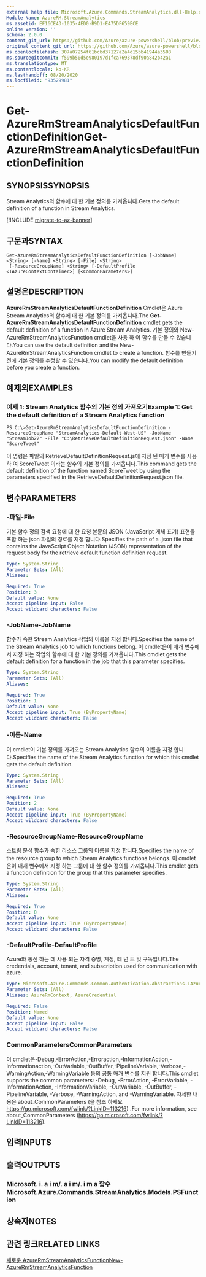 ```yaml
---
external help file: Microsoft.Azure.Commands.StreamAnalytics.dll-Help.xml
Module Name: AzureRM.StreamAnalytics
ms.assetid: EF16CE43-1035-4ED0-B9D1-E475DF659ECE
online version: ''
schema: 2.0.0
content_git_url: https://github.com/Azure/azure-powershell/blob/preview/src/ResourceManager/StreamAnalytics/Commands.StreamAnalytics/help/Get-AzureRmStreamAnalyticsDefaultFunctionDefinition.md
original_content_git_url: https://github.com/Azure/azure-powershell/blob/preview/src/ResourceManager/StreamAnalytics/Commands.StreamAnalytics/help/Get-AzureRmStreamAnalyticsDefaultFunctionDefinition.md
ms.openlocfilehash: 307a07254f61bcbd37127a2a4d15bb41944a3508
ms.sourcegitcommit: f599b50d5e980197d1fca769378df90a842b42a1
ms.translationtype: MT
ms.contentlocale: ko-KR
ms.lasthandoff: 08/20/2020
ms.locfileid: "93529981"
---
```

# <span data-ttu-id="e0291-101">Get-AzureRmStreamAnalyticsDefaultFunctionDefinition</span><span class="sxs-lookup"><span data-stu-id="e0291-101">Get-AzureRmStreamAnalyticsDefaultFunctionDefinition</span></span>

## <span data-ttu-id="e0291-102">SYNOPSIS</span><span class="sxs-lookup"><span data-stu-id="e0291-102">SYNOPSIS</span></span>
<span data-ttu-id="e0291-103">Stream Analytics의 함수에 대 한 기본 정의를 가져옵니다.</span><span class="sxs-lookup"><span data-stu-id="e0291-103">Gets the default definition of a function in Stream Analytics.</span></span>

[!INCLUDE [migrate-to-az-banner](../../includes/migrate-to-az-banner.md)]

## <span data-ttu-id="e0291-104">구문과</span><span class="sxs-lookup"><span data-stu-id="e0291-104">SYNTAX</span></span>

```
Get-AzureRmStreamAnalyticsDefaultFunctionDefinition [-JobName] <String> [-Name] <String> [-File] <String>
 [-ResourceGroupName] <String> [-DefaultProfile <IAzureContextContainer>] [<CommonParameters>]
```

## <span data-ttu-id="e0291-105">설명은</span><span class="sxs-lookup"><span data-stu-id="e0291-105">DESCRIPTION</span></span>
<span data-ttu-id="e0291-106">**AzureRmStreamAnalyticsDefaultFunctionDefinition** Cmdlet은 Azure Stream Analytics의 함수에 대 한 기본 정의를 가져옵니다.</span><span class="sxs-lookup"><span data-stu-id="e0291-106">The **Get-AzureRmStreamAnalyticsDefaultFunctionDefinition** cmdlet gets the default definition of a function in Azure Stream Analytics.</span></span>
<span data-ttu-id="e0291-107">기본 정의와 New-AzureRmStreamAnalyticsFunction cmdlet을 사용 하 여 함수를 만들 수 있습니다.</span><span class="sxs-lookup"><span data-stu-id="e0291-107">You can use the default definition and the New-AzureRmStreamAnalyticsFunction cmdlet to create a function.</span></span>
<span data-ttu-id="e0291-108">함수를 만들기 전에 기본 정의를 수정할 수 있습니다.</span><span class="sxs-lookup"><span data-stu-id="e0291-108">You can modify the default definition before you create a function.</span></span>

## <span data-ttu-id="e0291-109">예제의</span><span class="sxs-lookup"><span data-stu-id="e0291-109">EXAMPLES</span></span>

### <span data-ttu-id="e0291-110">예제 1: Stream Analytics 함수의 기본 정의 가져오기</span><span class="sxs-lookup"><span data-stu-id="e0291-110">Example 1: Get the default definition of a Stream Analytics function</span></span>
```
PS C:\>Get-AzureRmStreamAnalyticsDefaultFunctionDefinition -ResourceGroupName "StreamAnalytics-Default-West-US" -JobName "StreamJob22" -File "C:\RetrieveDefaultDefinitionRequest.json" -Name "ScoreTweet"
```

<span data-ttu-id="e0291-111">이 명령은 파일의 RetrieveDefaultDefinitionRequest.js에 지정 된 매개 변수를 사용 하 여 ScoreTweet 이라는 함수의 기본 정의를 가져옵니다.</span><span class="sxs-lookup"><span data-stu-id="e0291-111">This command gets the default definition of the function named ScoreTweet by using the parameters specified in the RetrieveDefaultDefinitionRequest.json file.</span></span>

## <span data-ttu-id="e0291-112">변수</span><span class="sxs-lookup"><span data-stu-id="e0291-112">PARAMETERS</span></span>

### <span data-ttu-id="e0291-113">-파일</span><span class="sxs-lookup"><span data-stu-id="e0291-113">-File</span></span>
<span data-ttu-id="e0291-114">기본 함수 정의 검색 요청에 대 한 요청 본문의 JSON (JavaScript 개체 표기) 표현을 포함 하는 json 파일의 경로를 지정 합니다.</span><span class="sxs-lookup"><span data-stu-id="e0291-114">Specifies the path of a .json file that contains the JavaScript Object Notation (JSON) representation of the request body for the retrieve default function definition request.</span></span>

```yaml
Type: System.String
Parameter Sets: (All)
Aliases: 

Required: True
Position: 3
Default value: None
Accept pipeline input: False
Accept wildcard characters: False
```

### <span data-ttu-id="e0291-115">-JobName</span><span class="sxs-lookup"><span data-stu-id="e0291-115">-JobName</span></span>
<span data-ttu-id="e0291-116">함수가 속한 Stream Analytics 작업의 이름을 지정 합니다.</span><span class="sxs-lookup"><span data-stu-id="e0291-116">Specifies the name of the Stream Analytics job to which functions belong.</span></span>
<span data-ttu-id="e0291-117">이 cmdlet은이 매개 변수에서 지정 하는 작업의 함수에 대 한 기본 정의를 가져옵니다.</span><span class="sxs-lookup"><span data-stu-id="e0291-117">This cmdlet gets the default definition for a function in the job that this parameter specifies.</span></span>

```yaml
Type: System.String
Parameter Sets: (All)
Aliases: 

Required: True
Position: 1
Default value: None
Accept pipeline input: True (ByPropertyName)
Accept wildcard characters: False
```

### <span data-ttu-id="e0291-118">-이름</span><span class="sxs-lookup"><span data-stu-id="e0291-118">-Name</span></span>
<span data-ttu-id="e0291-119">이 cmdlet이 기본 정의를 가져오는 Stream Analytics 함수의 이름을 지정 합니다.</span><span class="sxs-lookup"><span data-stu-id="e0291-119">Specifies the name of the Stream Analytics function for which this cmdlet gets the default definition.</span></span>

```yaml
Type: System.String
Parameter Sets: (All)
Aliases: 

Required: True
Position: 2
Default value: None
Accept pipeline input: True (ByPropertyName)
Accept wildcard characters: False
```

### <span data-ttu-id="e0291-120">-ResourceGroupName</span><span class="sxs-lookup"><span data-stu-id="e0291-120">-ResourceGroupName</span></span>
<span data-ttu-id="e0291-121">스트림 분석 함수가 속한 리소스 그룹의 이름을 지정 합니다.</span><span class="sxs-lookup"><span data-stu-id="e0291-121">Specifies the name of the resource group to which Stream Analytics functions belongs.</span></span>
<span data-ttu-id="e0291-122">이 cmdlet은이 매개 변수에서 지정 하는 그룹에 대 한 함수 정의를 가져옵니다.</span><span class="sxs-lookup"><span data-stu-id="e0291-122">This cmdlet gets a function definition for the group that this parameter specifies.</span></span>

```yaml
Type: System.String
Parameter Sets: (All)
Aliases: 

Required: True
Position: 0
Default value: None
Accept pipeline input: True (ByPropertyName)
Accept wildcard characters: False
```

### <span data-ttu-id="e0291-123">-DefaultProfile</span><span class="sxs-lookup"><span data-stu-id="e0291-123">-DefaultProfile</span></span>
<span data-ttu-id="e0291-124">Azure와 통신 하는 데 사용 되는 자격 증명, 계정, 테 넌 트 및 구독입니다.</span><span class="sxs-lookup"><span data-stu-id="e0291-124">The credentials, account, tenant, and subscription used for communication with azure.</span></span>

```yaml
Type: Microsoft.Azure.Commands.Common.Authentication.Abstractions.IAzureContextContainer
Parameter Sets: (All)
Aliases: AzureRmContext, AzureCredential

Required: False
Position: Named
Default value: None
Accept pipeline input: False
Accept wildcard characters: False
```

### <span data-ttu-id="e0291-125">CommonParameters</span><span class="sxs-lookup"><span data-stu-id="e0291-125">CommonParameters</span></span>
<span data-ttu-id="e0291-126">이 cmdlet은-Debug,-ErrorAction,-Erroraction,-InformationAction,-Informationaction,-OutVariable,-OutBuffer,-PipelineVariable,-Verbose,-WarningAction,-WarningVariable 등의 공통 매개 변수를 지원 합니다.</span><span class="sxs-lookup"><span data-stu-id="e0291-126">This cmdlet supports the common parameters: -Debug, -ErrorAction, -ErrorVariable, -InformationAction, -InformationVariable, -OutVariable, -OutBuffer, -PipelineVariable, -Verbose, -WarningAction, and -WarningVariable.</span></span> <span data-ttu-id="e0291-127">자세한 내용은 about_CommonParameters (을 참조 하세요 https://go.microsoft.com/fwlink/?LinkID=113216) .</span><span class="sxs-lookup"><span data-stu-id="e0291-127">For more information, see about_CommonParameters (https://go.microsoft.com/fwlink/?LinkID=113216).</span></span>

## <span data-ttu-id="e0291-128">입력</span><span class="sxs-lookup"><span data-stu-id="e0291-128">INPUTS</span></span>

## <span data-ttu-id="e0291-129">출력</span><span class="sxs-lookup"><span data-stu-id="e0291-129">OUTPUTS</span></span>

### <span data-ttu-id="e0291-130">Microsoft. i. a i m/. a i m/. i m a 함수</span><span class="sxs-lookup"><span data-stu-id="e0291-130">Microsoft.Azure.Commands.StreamAnalytics.Models.PSFunction</span></span>

## <span data-ttu-id="e0291-131">상속자</span><span class="sxs-lookup"><span data-stu-id="e0291-131">NOTES</span></span>

## <span data-ttu-id="e0291-132">관련 링크</span><span class="sxs-lookup"><span data-stu-id="e0291-132">RELATED LINKS</span></span>

[<span data-ttu-id="e0291-133">새로운 AzureRmStreamAnalyticsFunction</span><span class="sxs-lookup"><span data-stu-id="e0291-133">New-AzureRmStreamAnalyticsFunction</span></span>](./New-AzureRmStreamAnalyticsFunction.md)


